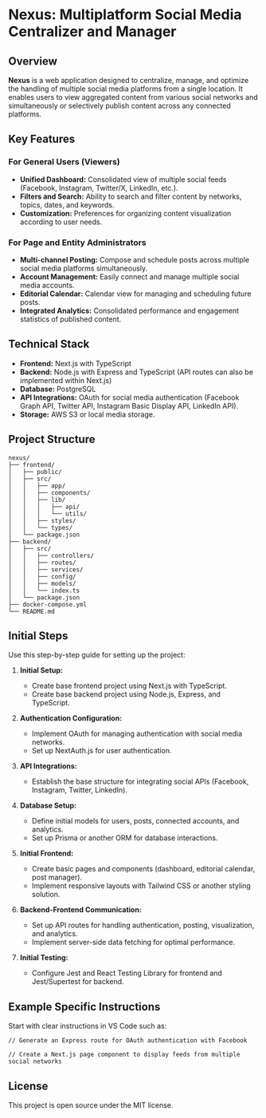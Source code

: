 # Nexus: Multiplatform Social Media Centralizer and Manager

## Overview

**Nexus** is a web application designed to centralize, manage, and optimize the handling of multiple social media platforms from a single location. It enables users to view aggregated content from various social networks and simultaneously or selectively publish content across any connected platforms.

## Key Features

### For General Users (Viewers)

* **Unified Dashboard:** Consolidated view of multiple social feeds (Facebook, Instagram, Twitter/X, LinkedIn, etc.).
* **Filters and Search:** Ability to search and filter content by networks, topics, dates, and keywords.
* **Customization:** Preferences for organizing content visualization according to user needs.

### For Page and Entity Administrators

* **Multi-channel Posting:** Compose and schedule posts across multiple social media platforms simultaneously.
* **Account Management:** Easily connect and manage multiple social media accounts.
* **Editorial Calendar:** Calendar view for managing and scheduling future posts.
* **Integrated Analytics:** Consolidated performance and engagement statistics of published content.

## Technical Stack

* **Frontend:** Next.js with TypeScript
* **Backend:** Node.js with Express and TypeScript (API routes can also be implemented within Next.js)
* **Database:** PostgreSQL
* **API Integrations:** OAuth for social media authentication (Facebook Graph API, Twitter API, Instagram Basic Display API, LinkedIn API).
* **Storage:** AWS S3 or local media storage.

## Project Structure

```
nexus/
├── frontend/
│   ├── public/
│   ├── src/
│   │   ├── app/
│   │   ├── components/
│   │   ├── lib/
│   │   │   ├── api/
│   │   │   └── utils/
│   │   ├── styles/
│   │   └── types/
│   └── package.json
├── backend/
│   ├── src/
│   │   ├── controllers/
│   │   ├── routes/
│   │   ├── services/
│   │   ├── config/
│   │   ├── models/
│   │   └── index.ts
│   └── package.json
├── docker-compose.yml
└── README.md
```

## Initial Steps

Use this step-by-step guide for setting up the project:

1. **Initial Setup:**

   * Create base frontend project using Next.js with TypeScript.
   * Create base backend project using Node.js, Express, and TypeScript.

2. **Authentication Configuration:**

   * Implement OAuth for managing authentication with social media networks.
   * Set up NextAuth.js for user authentication.

3. **API Integrations:**

   * Establish the base structure for integrating social APIs (Facebook, Instagram, Twitter, LinkedIn).

4. **Database Setup:**

   * Define initial models for users, posts, connected accounts, and analytics.
   * Set up Prisma or another ORM for database interactions.

5. **Initial Frontend:**

   * Create basic pages and components (dashboard, editorial calendar, post manager).
   * Implement responsive layouts with Tailwind CSS or another styling solution.

6. **Backend-Frontend Communication:**

   * Set up API routes for handling authentication, posting, visualization, and analytics.
   * Implement server-side data fetching for optimal performance.

7. **Initial Testing:**

   * Configure Jest and React Testing Library for frontend and Jest/Supertest for backend.

## Example Specific Instructions

Start with clear instructions in VS Code such as:

```
// Generate an Express route for OAuth authentication with Facebook
```

```
// Create a Next.js page component to display feeds from multiple social networks
```

## License

This project is open source under the MIT license.
